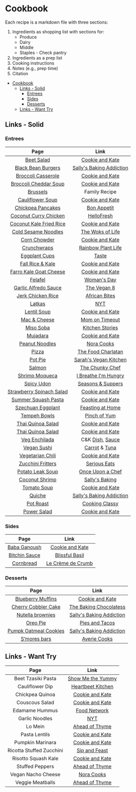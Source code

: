 # Cookbook<a name="cookbook"></a>

Each recipe is a markdown file with three sections:

1. Ingredients as shopping list with sections for:
    - Produce
    - Dairy
    - Middle
    - Staples - Check pantry
1. Ingredients as a prep list
1. Cooking instructions
1. Notes (e.g., prep time)
1. Citation

<!-- mdformat-toc start --slug=github --no-anchors --maxlevel=6 --minlevel=1 -->

- [Cookbook](#cookbook)
    - [Links - Solid](#links---solid)
        - [Entrees](#entrees)
        - [Sides](#sides)
        - [Desserts](#desserts)
    - [Links - Want Try](#links---want-try)

<!-- mdformat-toc end -->

## Links - Solid<a name="links---solid"></a>

### Entrees<a name="entrees"></a>

|                             Page                             |                                                                 Link                                                                 |
| :----------------------------------------------------------: | :----------------------------------------------------------------------------------------------------------------------------------: |
|            [Beet Salad](./1_Entrees/BeetSalad.md)            |                               [Cookie and Kate](https://cookieandkate.com/roasted-beet-salad-recipe/)                                |
|    [Black Bean Burgers](./1_Entrees/BlackBeanBurgers.md)     |                        [Sally's Baking Addiction](https://sallysbakingaddiction.com/best-black-bean-burgers/)                        |
| [Broccoli Casserole](./1_Entrees/BroccoliQuinoaCassarole.md) |                            [Cookie and Kate](https://cookieandkate.com/better-broccoli-casserole-recipe/)                            |
| [Broccoli Cheddar Soup](./1_Entrees/BroccoliCheddarSoup.md)  |              [Cookie and Kate](https://cookieandkate.com/broccoli-cheese-soup-recipe/#tasty-recipes-35739-jump-target)               |
|             [Brussels](./1_Entrees/Brussels.md)              |                                                            Family Recipe                                                             |
|      [Cauliflower Soup](./1_Entrees/CauliflowerSoup.md)      |                         [Cookie and Kate](https://cookieandkate.com/creamy-roasted-cauliflower-soup-recipe/)                         |
|     [Chickpea Pancakes](./1_Entrees/ChickpeaPancakes.md)     |                      [Bon Appetit](https://www.bonappetit.com/recipe/chickpea-pancakes-with-greens-and-cheese)                       |
|     [Coconut Curry Chicken](./1_Entrees/CoconutCurry.md)     |                   [HelloFresh](https://www.hellofresh.com/recipes/coconut-curry-chicken-5f0e135dc0902c28ff563aa3)                    |
|  [Coconut Kale Fried Rice](./1_Entrees/CoconutKaleRice.md)   |           [Cookie and Kate](https://cookieandkate.com/spicy-kale-and-coconut-fried-rice/#tasty-recipes-23595-jump-target)            |
|   [Cold Sesame Noodles](./1_Entrees/ColdSesameNoodles.md)    |                                  [The Woks of Life](https://thewoksoflife.com/cold-sesame-noodles/)                                  |
|          [Corn Chowder](./1_Entrees/CornChowder.md)          |                             [Cookie and Kate](https://cookieandkate.com/vegetarian-corn-chowder-recipe/)                             |
|          [Crunchwraps](./1_Entrees/Crunchwraps.md)           |                        [Rainbow Plant Life](https://rainbowplantlife.com/the-best-vegan-crunchwrap-supreme/)                         |
|         [Eggplant Cups](./1_Entrees/EggplantCups.md)         |                          [Taste](https://www.taste.com.au/recipes/individual-eggplant-parmigiana/gvwiks4a)                           |
|       [Fall Rice & Kale](./1_Entrees/FallRiceKale.md)        |                       [Cookie and Kate](https://cookieandkate.com/butternut-squash-wild-rice-stuffing-recipe/)                       |
|   [Farro Kale Goat Cheese](./1_Entrees/FarroGoatCheese.md)   |                          [Cookie and Kate](https://cookieandkate.com/farro-kale-goat-cheese-salad-recipe/)                           |
|              [Felafel](./1_Entrees/Falafel.md)               |             [Woman's Day](https://www.womansday.com/food-recipes/a32676061/chickpea-spinach-and-quinoa-patties-recipe/)              |
|     [Garlic Alfredo Sauce](./1_Entrees/GarlicAlfredo.md)     |                                   [The Vegan 8](https://thevegan8.com/vegan-garlic-alfredo-sauce/)                                   |
|     [Jerk Chicken Rice](./1_Entrees/JerkChickenRice.md)      |                          [African Bites](https://www.africanbites.com/one-pot-caribbean-jerk-chicken-rice/)                          |
|               [Latkas](./1_Entrees/Latkas.md)                |                               [NYT](https://cooking.nytimes.com/recipes/1015533-classic-potato-latkes)                               |
|           [Lentil Soup](./1_Entrees/LentilSoup.md)           |                                [Cookie and Kate](https://cookieandkate.com/best-lentil-soup-recipe/)                                 |
|           [Mac & Cheese](./1_Entrees/MacCheese.md)           |                      [Mom on Timeout](https://www.momontimeout.com/best-homemade-baked-mac-and-cheese-recipe/)                       |
|             [Miso Soba](./1_Entrees/MisoSoba.md)             |          [Kitchen Stories](https://www.kitchenstories.com/en/recipes/soba-noodles-with-miso-marinated-tofu-and-vegetables)           |
|             [Mujadara](./1_Entrees/Mujadara.md)              |                                    [Cookie and Kate](https://cookieandkate.com/mujaddara-recipe/)                                    |
|        [Peanut Noodles](./1_Entrees/PeanutNoodles.md)        |                                       [Nora Cooks](https://www.noracooks.com/peanut-noodles/)                                        |
|                [Pizza](./1_Entrees/Pizza.md)                 |                              [The Food Charlatan](https://thefoodcharlatan.com/homemade-pizza-recipe/)                               |
|               [Pot Pie](./1_Entrees/PotPie.md)               |                        [Sarah's Vegan Kitchen](https://sarahsvegankitchen.com/recipes/vegan-chicken-pot-pie/)                        |
|               [Salmon](./1_Entrees/Salmon.md)                |                             [The Chunky Chef](https://www.thechunkychef.com/baked-crusted-dijon-salmon/)                             |
|        [Shrimp Moqueca](./1_Entrees/ShrimpMoqueca.md)        |                      [I Breathe I'm Hungry](https://www.ibreatheimhungry.com/brazilian-shrimp-stew-moqueca-de/)                      |
|              [Spicy Udon](./1_Entrees/Udon.md)               |                [Seasons & Suppers](https://www.seasonsandsuppers.ca/15-minute-spicy-udon-vegetable-stir-fry/#recipe)                 |
| [Strawberry Spinach Salad](./1_Entrees/StrawberrySpinach.md) |                [Cookie and Kate](https://cookieandkate.com/strawberry-and-spinach-salad-with-quinoa-and-goat-cheese/)                |
|   [Summer Squash Pasta](./1_Entrees/SummerSquashPasta.md)    |                        [Cookie and Kate](https://cookieandkate.com/creamy-cherry-tomato-summer-squash-pasta/)                        |
|     [Szechuan Eggplant](./1_Entrees/SzechuanEggplant.md)     |                                 [Feasting at Home](https://www.feastingathome.com/chinese-eggplant/)                                 |
|          [Tempeh Bowls](./1_Entrees/TempehBowls.md)          |                           [Pinch of Yum](https://pinchofyum.com/fall-favorite-maple-mustard-tempeh-bowls)                            |
|     [Thai Quinoa Salad](./1_Entrees/ThaiQuinoaSalad.md)      |                            [Cookie and Kate](https://cookieandkate.com/thai-peanut-quinoa-salad-recipe/)                             |
|     [Thai Quinoa Salad](./1_Entrees/ThaiQuinoaSalad.md)      |                            [Cookie and Kate](https://cookieandkate.com/thai-peanut-quinoa-salad-recipe/)                             |
|     [Veg Enchilada](./1_Entrees/VegetarianEnchiladas.md)     |   C&K [Dish](https://cookieandkate.com/vegetarian-enchiladas-recipe/), [Sauce](https://cookieandkate.com/enchilada-sauce-recipe/)    |
|           [Vegan Sushi](./1_Entrees/VeganSushi.md)           | [Carrot](https://www.theedgyveg.com/2020/01/07/vegan-smoked-salmon/) & [Tuna](https://veganvvocals.com/2021/08/13/vegan-tuna-sushi/) |
|      [Vegetarian Chili](./1_Entrees/VegetarianChili.md)      |                                [Cookie and Kate](https://cookieandkate.com/vegetarian-chili-recipe/)                                 |
|     [Zucchini Fritters](./1_Entrees/ZucchiniFritters.md)     |              [Serious Eats](https://www.seriouseats.com/kolokithokeftedes-greek-zucchini-fritters-with-tzatziki-recipe)              |
|      [Potato Leak Soup](./1_Entrees/PotatoLeakSoup.md)       |                           [Once Upon a Chef](https://www.onceuponachef.com/recipes/potato-leek-soup.html)                            |
|        [Coconut Shrimp](./1_Entrees/CoconutShrimp.md)        |                               [Sally's Baking](https://sallysbakingaddiction.com/easy-coconut-shrimp/)                               |
| [Tomato Soup](./1_Entrees/TomatoSoup.md) | [Cookie and Kate](https://cookieandkate.com/classic-tomato-soup-recipe/) |
| [Quiche](./1_Entrees/Quiche.md) | [Sally's Baking Addiction](https://sallysbakingaddiction.com/quiche-recipe/#tasty-recipes-70031) |
| [Pot Roast](./1_Entrees/PotRoast.md) | [Cooking Classy](https://www.cookingclassy.com/slow-cooker-pot-roast/#jump-to-recipe) |
| [Power Salad](./1_Entrees/PowerSalad.md) | [Cookie and Kate](https://cookieandkate.com/southwestern-kale-power-salad/) |

### Sides<a name="sides"></a>

|                   Page                   |                                                      Link                                                      |
| :--------------------------------------: | :------------------------------------------------------------------------------------------------------------: |
| [Baba Ganoush](./2_Sides/BabaGanoush.md) |     [Cookie and Kate](https://cookieandkate.com/epic-baba-ganoush-recipe/#tasty-recipes-26511-jump-target)     |
| [Bitchin Sauce](./2_Sides/BitchinDip.md) |       [Blissful Basil](https://www.blissfulbasil.com/bitchin-sauce-copycat/#wprm-recipe-container-30640)       |
|   [Cornbread](./2_Sides/Cornbread.md)    | [Le Crème de Crumb](https://www.lecremedelacrumb.com/best-super-moist-cornbread/#wprm-recipe-container-27011) |

### Desserts<a name="desserts"></a>

|                             Page                             |                                                              Link                                                               |
| :----------------------------------------------------------: | :-----------------------------------------------------------------------------------------------------------------------------: |
|    [Blueberry Muffins](./3_Desserts/BlueberryMuffins.md)     |                             [Cookie and Kate](https://cookieandkate.com/healthy-blueberry-muffins/)                             |
|   [Cherry Cobbler Cake](./3_Desserts/CherryCobblerCake.md)   |                 [The Baking Chocolatess](https://www.thebakingchocolatess.com/sour-cherry-cobbler-coffee-cake/)                 |
|     [Nutella brownies](./3_Desserts/NutellaBrownies.md)      |                         [Sally's Baking Addiction](https://sallysbakingaddiction.com/nutella-brownies/)                         |
|             [Oreo Pie](./3_Desserts/OreoPie.md)              |                              [Pies and Tacos](https://www.piesandtacos.com/cookies-and-cream-pie/)                              |
| [Pumpk Oatmeal Cookies](./3_Desserts/PumpkOatmealCookies.md) | [Sally's Baking Addiction](https://sallysbakingaddiction.com/chewy-pumpkin-oatmeal-chocolate-chip-cookies/#tasty-recipes-67515) |
|          [S’mores bars](./3_Desserts/SmoresBars.md)          |               [Averie Cooks](https://www.averiecooks.com/soft-and-gooey-loaded-smores-bars/#mv-creation-778-jtr)                |

## Links - Want Try<a name="links---want-try"></a>

|           Page           |                                                              Link                                                              |
| :----------------------: | :----------------------------------------------------------------------------------------------------------------------------: |
|    Beet Tzasiki Pasta    |                               [Show Me the Yummy](https://showmetheyummy.com/beet-pasta-recipe/)                               |
|     Cauliflower Dip      |                       [Heartbeet Kitchen](https://heartbeetkitchen.com/creamy-roasted-cauliflower-dip/)                        |
|     Chickpea Quinoa      |                       [Cookie and Kate](https://cookieandkate.com/herbed-quinoa-chickpea-salad-recipe/)                        |
|      Couscous Salad      |                       [Cookie and Kate](https://cookieandkate.com/mediterranean-couscous-salad-recipe/)                        |
|      Edamame Hummus      |             [Food Network](https://www.foodnetwork.com/recipes/food-network-kitchen/edamame-hummus-recipe-1928183)             |
|      Garlic Noodles      |           [NYT](https://cooking.nytimes.com/recipes/1023012-san-francisco-style-vietnamese-american-garlic-noodles)            |
|         Lo Mein          |                         [Ahead of Thyme](https://www.aheadofthyme.com/2017/04/easy-15-minute-lo-mein/)                         |
|      Pasta Lentils       |                      [Cookie and Kate](https://cookieandkate.com/hearty-spaghetti-with-lentils-marinara/)                      |
|     Pumpkin Marinara     |                          [Cookie and Kate](https://cookieandkate.com/creamy-pumpkin-marinara-recipe/)                          |
| Ricotta Stuffed Zucchini |                         [Sip and Feast](https://www.sipandfeast.com/ricotta-stuffed-zucchini/#recipe)                          |
|   Risotto Squash Kale    |                           [Cookie and Kate](https://cookieandkate.com/steel-cut-oat-risotto-recipe/)                           |
|     Stuffed Peppers      |                        [Ahead of Thyme](https://www.aheadofthyme.com/easy-vegan-stuffed-bell-peppers/)                         |
|    Vegan Nacho Cheese    |                             [Nora Cooks](https://www.noracooks.com/easy-vegan-nacho-cheese-sauce/)                             |
|     Veggie Meatballs     | [Ahead of Thyme](https://www.aheadofthyme.com/2016/03/quinoa-cauliflower-and-chickpea-vegetarian-meatballs-with-tahini-sauce/) |
